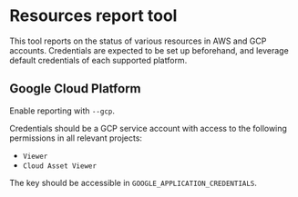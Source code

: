 # Resources report tool

This tool reports on the status of various resources in AWS and GCP accounts. Credentials are expected to be set up beforehand, and leverage default credentials of each supported platform.

## Google Cloud Platform

Enable reporting with `--gcp`.

Credentials should be a GCP service account with access to the following permissions in all relevant projects:

- `Viewer`
- `Cloud Asset Viewer`

The key should be accessible in `GOOGLE_APPLICATION_CREDENTIALS`.
